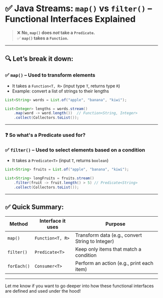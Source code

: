 
# ✅ Java Streams: `map()` vs `filter()` – Functional Interfaces Explained

> ❌ **No, `map()` does *not* take a `Predicate`.**  
> ✅ **`map()` takes a `Function`.**

---

## 🔍 Let’s break it down:

### ✅ `map()` – Used to **transform** elements
- It takes a `Function<T, R>` (input type `T`, returns type `R`)
- Example: convert a list of strings to their lengths

```java
List<String> words = List.of("apple", "banana", "kiwi");

List<Integer> lengths = words.stream()
    .map(word -> word.length())  // Function<String, Integer>
    .collect(Collectors.toList());
```

---

### ❓ So what's a **Predicate** used for?

### ✅ `filter()` – Used to **select** elements based on a condition
- It takes a `Predicate<T>` (input `T`, returns `boolean`)

```java
List<String> fruits = List.of("apple", "banana", "kiwi");

List<String> longFruits = fruits.stream()
    .filter(fruit -> fruit.length() > 5) // Predicate<String>
    .collect(Collectors.toList());
```

---

## ✅ Quick Summary:

| Method     | Interface it uses   | Purpose                                      |
|------------|---------------------|----------------------------------------------|
| `map()`    | `Function<T, R>`    | Transform data (e.g., convert String to Integer) |
| `filter()` | `Predicate<T>`      | Keep only items that match a condition       |
| `forEach()`| `Consumer<T>`       | Perform an action (e.g., print each item)    |

---

Let me know if you want to go deeper into how these functional interfaces are defined and used under the hood!
